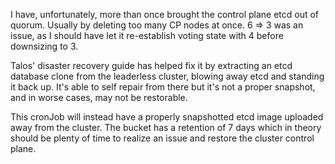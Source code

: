 I have, unfortunately, more than once brought the control plane etcd out of quorum. Usually by deleting too many CP nodes at once. 6 => 3 was an issue, as I should have let it re-establish voting state with 4 before downsizing to 3.

Talos' disaster recovery guide has helped fix it by extracting an etcd database clone from the leaderless cluster, blowing away etcd and standing it back up. It's able to self repair from there but it's not a proper snapshot, and in worse cases, may not be restorable.

This cronJob will instead have a properly snapshotted etcd image uploaded away from the cluster. The bucket has a retention of 7 days which in theory should be plenty of time to realize an issue and restore the cluster control plane.
